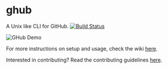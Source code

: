 # ghub
A Unix like CLI for GitHub. [![Build Status](https://travis-ci.org/BBloggsbott/ghub.svg?branch=master)](https://travis-ci.org/BBloggsbott/ghub)

![GHub Demo](https://i.imgur.com/ToaaJsn.gif)

For more instructions on setup and usage, check the wiki [here](https://github.com/BBloggsbott/ghub/wiki).

Interested in contributing? Read the contributing guidelines [here](CONTRIBUTING.md).
